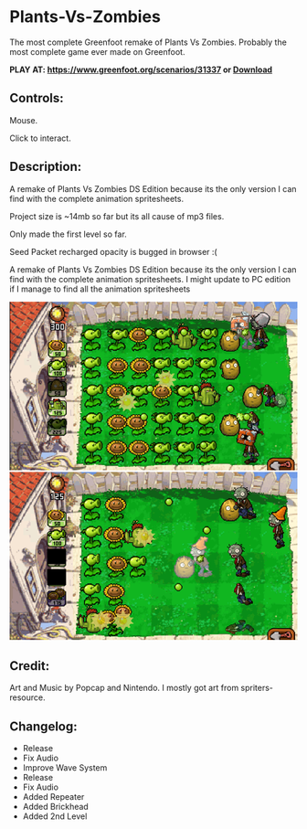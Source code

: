 # Plants-Vs-Zombies
The most complete Greenfoot remake of Plants Vs Zombies. Probably the most complete game ever made on Greenfoot.

**PLAY AT: https://www.greenfoot.org/scenarios/31337 or [Download](https://github.com/TheExploration/Plants-Vs-Zombies/releases/tag/0.2)**

## Controls:
Mouse.

Click to interact.



## Description:
A remake of Plants Vs Zombies DS Edition because its the only version I can find with the complete animation spritesheets.

Project size is ~14mb so far but its all cause of mp3 files.

Only made the first level so far.

Seed Packet recharged opacity is bugged in browser :(


A remake of Plants Vs Zombies DS Edition because its the only version I can find with the complete animation spritesheets. 
I might update to PC edition if I manage to find all the animation spritesheets

![demo2](https://github.com/TheExploration/Plants-Vs-Zombies/blob/master/demo2.png)
![demo](https://github.com/TheExploration/Plants-Vs-Zombies/blob/master/demo.png)


## Credit:
Art and Music by Popcap and Nintendo.
I mostly got art from spriters-resource.



## Changelog:
- Release
- Fix Audio
- Improve Wave System
- Release
- Fix Audio
- Added Repeater
- Added Brickhead
- Added 2nd Level